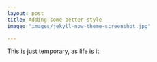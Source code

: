 ```yaml
---
layout: post
title: Adding some better style
image: "images/jekyll-now-theme-screenshot.jpg"

---
```


This is just temporary, as life is it.